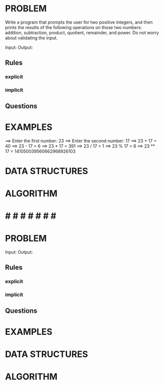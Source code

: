 # PROBLEM
Write a program that prompts the user for two positive integers, and then prints the results of the following operations on those two numbers: addition, subtraction, product, quotient, remainder, and power. Do not worry about validating the input.

  Input: 
  Output:

  ## Rules
  ### explicit
  
  ### implicit


  ## Questions


# EXAMPLES
==> Enter the first number: 23
==> Enter the second number: 17
==> 23 + 17 = 40
==> 23 - 17 = 6
==> 23 * 17 = 391
==> 23 / 17 = 1
==> 23 % 17 = 6
==> 23 ** 17 = 141050039560662968926103

# DATA STRUCTURES


# ALGORITHM




# # # # # # # # #

# PROBLEM


  Input: 
  Output:

  ## Rules
  ### explicit
  
  ### implicit


  ## Questions


# EXAMPLES


# DATA STRUCTURES


# ALGORITHM
